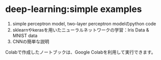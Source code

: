 # deep-learning:simple examples
1. simple perceptron model, two-layer perceptron modelのpython code
2. sklearnやkerasを用いたニューラルネットワークの学習：Iris Data & MNIST data
3. CNNの簡単な説明

Colabで作成したノートブックは、Google Colabを利用して実行できます。
